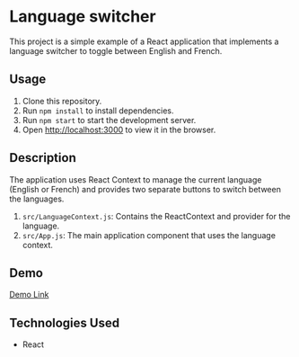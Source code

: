 
# Language switcher

This project is a simple example of a React application that implements a language switcher to toggle between English and French.

## Usage

1. Clone this repository.
2. Run `npm install` to install dependencies.
3. Run `npm start` to start the development server.
4. Open [http://localhost:3000]() to view it in the browser.

## Description

The application uses React Context to manage the current language (English or French) and provides two separate buttons to switch between the languages.

1. `src/LanguageContext.js`: Contains the ReactContext and provider for the language.
2. `src/App.js`: The main application component that uses the language context.

## Demo

[Demo Link](https://antoinewtz.github.io/language-switcher/)

## Technologies Used

* React

